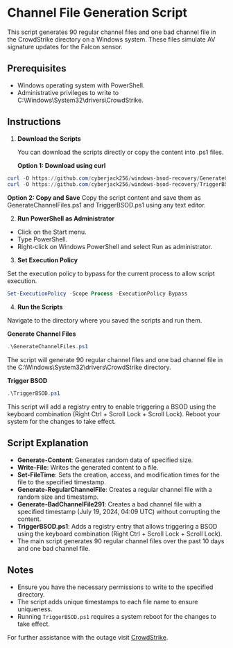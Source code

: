 # Channel File Generation Script

This script generates 90 regular channel files and one bad channel file in the CrowdStrike directory on a Windows system. These files simulate AV signature updates for the Falcon sensor.

## Prerequisites

- Windows operating system with PowerShell.
- Administrative privileges to write to C:\Windows\System32\drivers\CrowdStrike.

## Instructions

1. **Download the Scripts**

   You can download the scripts directly or copy the content into .ps1 files.

   **Option 1: Download using curl**
```Powershell
curl -O https://github.com/cyberjack256/windows-bsod-recovery/GenerateChannelFiles.ps1
curl -O https://github.com/cyberjack256/windows-bsod-recovery/TriggerBSOD.ps1
```

**Option 2: Copy and Save**
Copy the script content and save them as GenerateChannelFiles.ps1 and TriggerBSOD.ps1 using any text editor.

2. **Run PowerShell as Administrator**

- Click on the Start menu.
- Type PowerShell.
- Right-click on Windows PowerShell and select Run as administrator.

3. **Set Execution Policy**

Set the execution policy to bypass for the current process to allow script execution.

```Powershell
Set-ExecutionPolicy -Scope Process -ExecutionPolicy Bypass
```

4. **Run the Scripts**

Navigate to the directory where you saved the scripts and run them.

**Generate Channel Files**
```Powershell
.\GenerateChannelFiles.ps1
```

The script will generate 90 regular channel files and one bad channel file in the C:\Windows\System32\drivers\CrowdStrike directory.

**Trigger BSOD**

```Powershell
.\TriggerBSOD.ps1
```

This script will add a registry entry to enable triggering a BSOD using the keyboard combination (Right Ctrl + Scroll Lock + Scroll Lock). Reboot your system for the changes to take effect.

## Script Explanation

- **Generate-Content**: Generates random data of specified size.
- **Write-File**: Writes the generated content to a file.
- **Set-FileTime**: Sets the creation, access, and modification times for the file to the specified timestamp.
- **Generate-RegularChannelFile**: Creates a regular channel file with a random size and timestamp.
- **Generate-BadChannelFile291**: Creates a bad channel file with a specified timestamp (July 19, 2024, 04:09 UTC) without corrupting the content.
- **TriggerBSOD.ps1**: Adds a registry entry that allows triggering a BSOD using the keyboard combination (Right Ctrl + Scroll Lock + Scroll Lock).
- The main script generates 90 regular channel files over the past 10 days and one bad channel file.

## Notes

- Ensure you have the necessary permissions to write to the specified directory.
- The script adds unique timestamps to each file name to ensure uniqueness.
- Running `TriggerBSOD.ps1` requires a system reboot for the changes to take effect.

For further assistance with the outage visit [CrowdStrike](https://www.crowdstrike.com).
